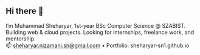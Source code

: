 ## Hi there 👋
I’m Muhammad Sheharyar, 1st-year BSc Computer Science @ SZABIST.  
Building web & cloud projects. Looking for internships, freelance work, and mentorship.  
📫 sheharyar.nizamani.sn@gmail.com • Portfolio: sheharyar-sn1.github.io

<!--
**sheharyar-sn1/sheharyar-sn1** is a ✨ _special_ ✨ repository because its `README.md` (this file) appears on your GitHub profile.

Here are some ideas to get you started:

- 🔭 I’m currently working on ...
- 🌱 I’m currently learning ...
- 👯 I’m looking to collaborate on ...
- 🤔 I’m looking for help with ...
- 💬 Ask me about ...
- 📫 How to reach me: ...
- 😄 Pronouns: ...
- ⚡ Fun fact: ...
-->

